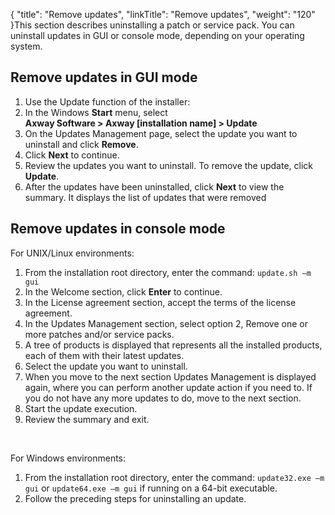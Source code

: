 {
    "title": "Remove updates",
    "linkTitle": "Remove updates",
    "weight": "120"
}This section describes uninstalling a patch or service pack. You can uninstall updates in GUI or console mode, depending on your operating system.

## Remove updates in GUI mode

1.  Use the Update function of the installer:
2.  In the Windows **Start** menu, select  
    **Axway Software > Axway \[installation name\] > Update**
3.  On the Updates Management page, select the update you want to uninstall and click **Remove**.
4.  Click **Next** to continue.
5.  Review the updates you want to uninstall. To remove the update, click **Update**.
6.  After the updates have been uninstalled, click **Next** to view the summary. It displays the list of updates that were removed

## Remove updates in console mode

For UNIX/Linux environments:

1.  From the installation root directory, enter the command: `update.sh –m gui`
2.  In the Welcome section, click **Enter** to continue.
3.  In the License agreement section, accept the terms of the license agreement.
4.  In the Updates Management section, select option 2, Remove one or more patches and/or service packs.
5.  A tree of products is displayed that represents all the installed products, each of them with their latest updates.
6.  Select the update you want to uninstall.
7.  When you move to the next section Updates Management is displayed again, where you can perform another update action if you need to. If you do not have any more updates to do, move to the next section.
8.  Start the update execution.
9.  Review the summary and exit.

 

For Windows environments:

1.  From the installation root directory, enter the command: `update32.exe –m gui` or `update64.exe –m gui` if running on a 64-bit executable.
2.  Follow the preceding steps for uninstalling an update.
